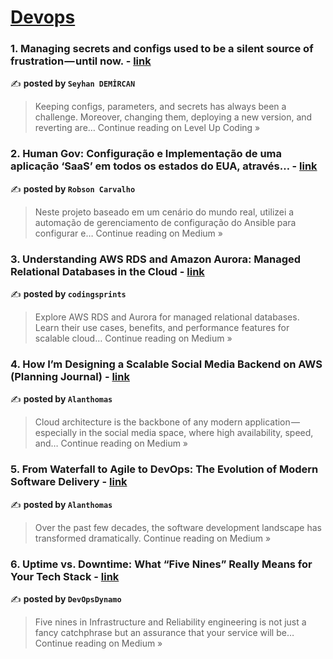 
<h1><a href=https://medium.com/tag/devops/recommended target="_blank" rel="noopener noreferrer">Devops</a></h1>
<h3>1. Managing secrets and configs used to be a silent source of frustration — until now. - <a href="https://levelup.gitconnected.com/managing-secrets-and-configs-used-to-be-a-silent-source-of-frustration-until-now-3bfc569adc4a?source=rss------devops-5" target="_blank" rel="noopener noreferrer">link</a></h3>

✍️ **posted by `Seyhan DEMİRCAN`**

<blockquote>Keeping configs, parameters, and secrets has always been a challenge. Moreover, changing them, deploying a new version, and reverting are…
Continue reading on Level Up Coding »</blockquote>

<h3>2. Human Gov: Configuração e Implementação de uma aplicação ‘SaaS’ em todos os estados do EUA, através… - <a href="https://medium.com/@rob_carv/human-gov-configura%C3%A7%C3%A3o-e-implementa%C3%A7%C3%A3o-de-uma-aplica%C3%A7%C3%A3o-saas-em-todos-os-estados-do-eua-atrav%C3%A9s-bd9da956b20c?source=rss------devops-5" target="_blank" rel="noopener noreferrer">link</a></h3>

✍️ **posted by `Robson Carvalho`**

<blockquote>Neste projeto baseado em um cenário do mundo real, utilizei a automação de gerenciamento de configuração do Ansible para configurar e…
Continue reading on Medium »</blockquote>

<h3>3. Understanding AWS RDS and Amazon Aurora: Managed Relational Databases in the Cloud - <a href="https://medium.com/@codingsprints/understanding-aws-rds-and-amazon-aurora-managed-relational-databases-in-the-cloud-991d23fe52b2?source=rss------devops-5" target="_blank" rel="noopener noreferrer">link</a></h3>

✍️ **posted by `codingsprints`**

<blockquote>Explore AWS RDS and Aurora for managed relational databases. Learn their use cases, benefits, and performance features for scalable cloud…
Continue reading on Medium »</blockquote>

<h3>4. How I’m Designing a Scalable Social Media Backend on AWS (Planning Journal) - <a href="https://alanthecloudarchitect.medium.com/how-im-designing-a-scalable-social-media-backend-on-aws-planning-journal-71b03ada6a31?source=rss------devops-5" target="_blank" rel="noopener noreferrer">link</a></h3>

✍️ **posted by `Alanthomas`**

<blockquote>Cloud architecture is the backbone of any modern application — especially in the social media space, where high availability, speed, and…
Continue reading on Medium »</blockquote>

<h3>5. From Waterfall to Agile to DevOps: The Evolution of Modern Software Delivery - <a href="https://alanthecloudarchitect.medium.com/from-waterfall-to-agile-to-devops-the-evolution-of-modern-software-delivery-42520590a208?source=rss------devops-5" target="_blank" rel="noopener noreferrer">link</a></h3>

✍️ **posted by `Alanthomas`**

<blockquote>Over the past few decades, the software development landscape has transformed dramatically.
Continue reading on Medium »</blockquote>

<h3>6. Uptime vs. Downtime: What “Five Nines” Really Means for Your Tech Stack - <a href="https://medium.com/@DynamoDevOps/uptime-vs-downtime-what-five-nines-really-means-for-your-tech-stack-3a65daa944f5?source=rss------devops-5" target="_blank" rel="noopener noreferrer">link</a></h3>

✍️ **posted by `DevOpsDynamo`**

<blockquote>Five nines in Infrastructure and Reliability engineering is not just a fancy catchphrase but an assurance that your service will be…
Continue reading on Medium »</blockquote>

